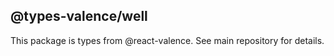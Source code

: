 ## @types-valence/well

This package is types from @react-valence. See main repository for details.
